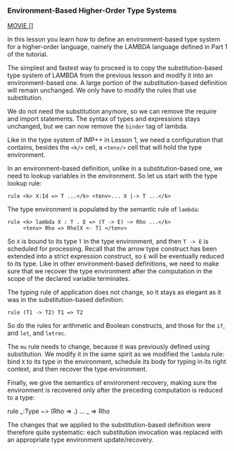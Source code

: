 <!-- Copyright (c) 2012-2016 K Team. All Rights Reserved. -->

### Environment-Based Higher-Order Type Systems

[MOVIE []]()

In this lesson you learn how to define an environment-based type system for
a higher-order language, namely the LAMBDA language defined in Part 1 of the
tutorial.

The simplest and fastest way to proceed is to copy the substitution-based
type system of LAMBDA from the previous lesson and modify it into an
environment-based one.  A large portion of the substitution-based definition
will remain unchanged.  We only have to modify the rules that use
substitution.

We do not need the substitution anymore, so we can remove the require and
import statements.  The syntax of types and expressions stays unchanged, but
we can now remove the `binder` tag of lambda.

Like in the type system of IMP++ in Lesson 1, we need a configuration that
contains, besides the `<k/>` cell, a `<tenv/>` cell that will hold the type
environment.

In an environment-based definition, unlike in a substitution-based one, we
need to lookup variables in the environment.  So let us start with the
type lookup rule:

    rule <k> X:Id => T ...</k> <tenv>... X |-> T ...</k>

The type environment is populated by the semantic rule of `lambda`:

    rule <k> lambda X : T . E => (T -> E) ~> Rho ...</k>
         <tenv> Rho => Rho[X <- T] </tenv>

So `X` is bound to its type `T` in the type environment, and then `T -> E`
is scheduled for processing.  Recall that the arrow type construct has been
extended into a strict expression construct, so `E` will be eventually reduced
to its type.  Like in other environment-based definitions, we need to make
sure that we recover the type environment after the computation in the scope
of the declared variable terminates.

The typing rule of application does not change, so it stays as elegant as it
was in the substitution-based definition:

    rule (T1 -> T2) T1 => T2

So do the rules for arithmetic and Boolean constructs, and those for the
`if`, and `let`, and `letrec`.

The `mu` rule needs to change, because it was previously defined using
substitution.  We modify it in the same spirit as we modified the `lambda`
rule: bind `X` to its type in the environment, schedule its body for typing
in its right context, and then recover the type environment.

Finally, we give the semantics of environment recovery, making sure
the environment is recovered only after the preceding computation is
reduced to a type:

  rule <k> _:Type ~> (Rho => .) ...</k> <tenv> _ => Rho </tenv>

The changes that we applied to the substitution-based definition were
therefore quite systematic: each substitution invocation was replaced with
an appropriate type environment update/recovery.
